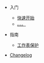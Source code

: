 * 入门

  * [快速开始](OpenXmlSdk/quickstart.md)
  * [。。。](OpenXmlSdk/404)

* 指南

  * [工作表保护](OpenXmlSdk/SheetProtection.md)

* [Changelog](OpenXmlSdk/404)
